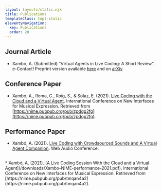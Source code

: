```yaml
---
layout: layouts/static.njk
title: Publications
templateClass: tmpl-static
eleventyNavigation:
  key: Publications
  order: 20
---
```


## Journal Article

* Xambó, A. (Submitted) “Virtual Agents in Live Coding: A Short Review”. e-Contact! Preprint version available [here](/downloads/Xambo-eContact-PREPRINT.pdf) and on [arXiv](https://arxiv.org/abs/2106.14835).


## Conference Paper

* Xambó, A., Roma, G., Roig, S., & Solaz, E. (2021). [Live Coding with the Cloud and a Virtual Agent](/downloads/Xambo-NIME-paper-2021.pdf). International Conference on New Interfaces for Musical Expression. Retrieved from [https://nime.pubpub.org/pub/zpdgg2fg](https://nime.pubpub.org/pub/zpdgg2fg). 


## Performance Paper

* Xambó, A. (2021). [Live Coding with Crowdsourced Sounds and A Virtual Agent Companion](/downloads/Xambo-WAC-performance-2021.pdf). Web Audio Conference.  
<br />
* Xambó, A. (2021). [A Live Coding Session With the Cloud and a Virtual Agent](/downloads/Xambo-NIME-performance-2021.pdf). International Conference on New Interfaces for Musical Expression. Retrieved from [https://nime.pubpub.org/pub/tmqan4a2](https://nime.pubpub.org/pub/tmqan4a2). 

